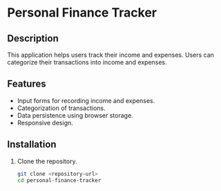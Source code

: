 # Personal Finance Tracker

## Description
This application helps users track their income and expenses. Users can categorize their transactions into income and expenses.

## Features
- Input forms for recording income and expenses.
- Categorization of transactions.
- Data persistence using browser storage.
- Responsive design.

## Installation
1. Clone the repository.
   ```bash
   git clone <repository-url>
   cd personal-finance-tracker
